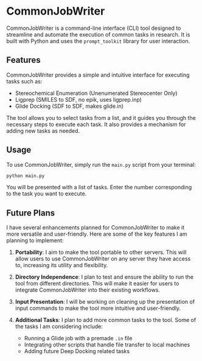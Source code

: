 # CommonJobWriter

CommonJobWriter is a command-line interface (CLI) tool designed to streamline and automate the execution of common tasks in research. It is built with Python and uses the `prompt_toolkit` library for user interaction.

## Features

CommonJobWriter provides a simple and intuitive interface for executing tasks such as:

- Stereochemical Enumeration (Unenumerated Stereocenter Only)
- Ligprep (SMILES to SDF, no epik, uses ligprep.inp)
- Glide Docking (SDF to SDF, makes glide.in)

The tool allows you to select tasks from a list, and it guides you through the necessary steps to execute each task. It also provides a mechanism for adding new tasks as needed.

## Usage

To use CommonJobWriter, simply run the `main.py` script from your terminal:

```bash
python main.py
```
You will be presented with a list of tasks. Enter the number corresponding to the task you want to execute. 

## Future Plans

I have several enhancements planned for CommonJobWriter to make it more versatile and user-friendly. Here are some of the key features I am planning to implement:

1. **Portability**: I aim to make the tool portable to other servers. This will allow users to use CommonJobWriter on any server they have access to, increasing its utility and flexibility.

2. **Directory Independence**: I plan to test and ensure the ability to run the tool from different directories. This will make it easier for users to integrate CommonJobWriter into their existing workflows.

3. **Input Presentation**: I will be working on cleaning up the presentation of input commands to make the tool more intuitive and user-friendly.

4. **Additional Tasks**: I plan to add more common tasks to the tool. Some of the tasks I am considering include:
   - Running a Glide job with a premade `.in` file
   - Integrating other scripts that handle file transfer to local machines
   - Adding future Deep Docking related tasks
